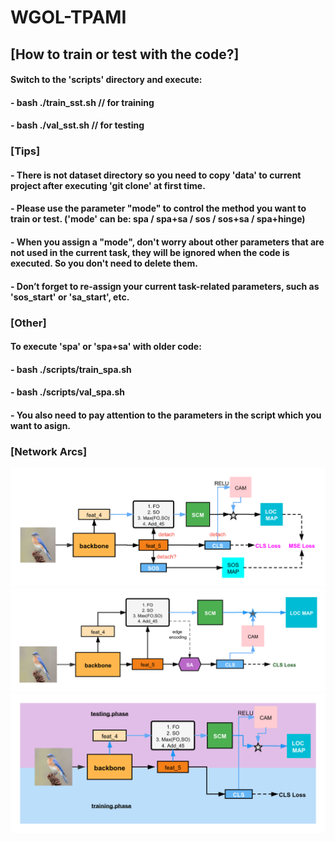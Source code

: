# WGOL-TPAMI
## [How to train or test with the code?]
#### Switch to the 'scripts' directory and execute:
#### - bash ./train_sst.sh    // for training
#### - bash ./val_sst.sh    // for testing
### [Tips]
#### - There is not dataset directory so you need to copy 'data' to current project after executing 'git clone' at first time.
#### - Please use the parameter "mode" to control the method you want to train or test. ('mode' can be: spa / spa+sa / sos / sos+sa / spa+hinge)
#### - When you assign a "mode", don't worry about other parameters that are not used in the current task, they will be ignored when the code is executed. So you don't need to delete them.
#### - Don’t forget to re-assign your current task-related parameters, such as 'sos_start' or 'sa_start', etc.
### [Other]
#### To execute 'spa' or 'spa+sa' with older code:
#### - bash ./scripts/train_spa.sh
#### - bash ./scripts/val_spa.sh
#### - You also need to pay attention to the parameters in the script which you want to asign.
### [Network Arcs]
<img src="https://github.com/KevinDongDong/WGOL-TPAMI/blob/main/SOS%E7%BD%91%E7%BB%9C%E7%BB%93%E6%9E%84.png" width="633" >
<img src="https://github.com/KevinDongDong/WGOL-TPAMI/blob/main/SPA%2BSA%E7%BD%91%E7%BB%9C%E7%BB%93%E6%9E%84.png" width="633" >
<img src="https://github.com/KevinDongDong/WGOL-TPAMI/blob/main/SPA%E7%BD%91%E7%BB%9C%E7%BB%93%E6%9E%84.png" width="633" >
